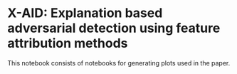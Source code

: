 # X-AID: Explanation based adversarial detection using feature attribution methods 

This notebook consists of notebooks for generating plots used in the paper. 